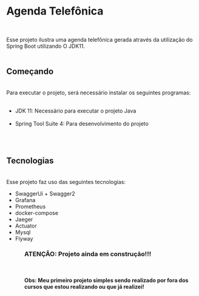 <h1>Agenda Telefônica</h1></br>

Esse projeto ilustra uma agenda telefônica gerada através da utilização do Spring Boot utilizando O JDK11.</br></br>

<h2>Começando</h2>
</br>
Para executar o projeto, será necessário instalar os seguintes programas:</br>
</br>
<ul>
<li>JDK 11: Necessário para executar o projeto Java</li></br>
<li>Spring Tool Suíte 4: Para desenvolvimento do projeto</li></br>
</ul>
</br>

<h2>Tecnologias</h2>
</br>
Esse projeto faz uso das seguintes tecnologias:</br>
<ul>
  <li>SwaggerUi + Swagger2
  <li>Grafana
  <li>Prometheus
  <li>docker-compose
  <li>Jaeger
  <li>Actuator
  <li>Mysql
  <li>Flyway
<ul>

<h3>ATENÇÃO: Projeto ainda em construção!!!</h3>
</br>
</br>
<b>Obs: Meu primeiro projeto simples sendo realizado por fora dos cursos que estou realizando ou que já realizei! </b>
